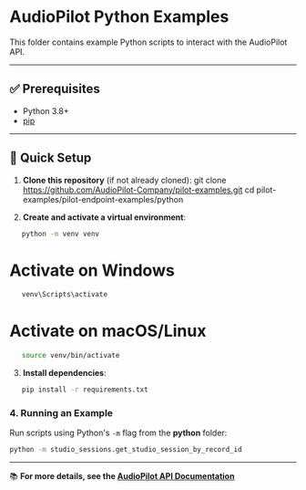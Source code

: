 # AudioPilot Python Examples

This folder contains example Python scripts to interact with the AudioPilot API.

---

## ✅ Prerequisites
- Python 3.8+
- [pip](https://pip.pypa.io/en/stable/installation/)

---

## 🚀 Quick Setup

1. **Clone this repository** (if not already cloned):
   git clone https://github.com/AudioPilot-Company/pilot-examples.git
   cd pilot-examples/pilot-endpoint-examples/python

2. **Create and activate a virtual environment**:
```bash
   python -m venv venv
```
   # Activate on Windows
```bash
   venv\Scripts\activate
```
   # Activate on macOS/Linux
```bash
   source venv/bin/activate
```

3. **Install dependencies**:
```bash
   pip install -r requirements.txt
```


### 4. **Running an Example**

Run scripts using Python's `-m` flag from the **python** folder:

```bash
python -m studio_sessions.get_studio_session_by_record_id
```

---

📚 **For more details, see the [AudioPilot API Documentation](https://docs.google.com/document/d/15LhZp5M5ygvSJ0VhQ_ymr8NWg3iwRuq7H9OuqgEGSjw/edit?tab=t.0)**